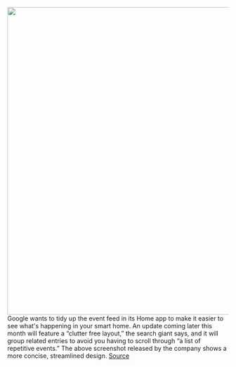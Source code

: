 <img src='https://cdn.vox-cdn.com/thumbor/DORiBS9K2C8YFaGl0Zxu16z_tAY=/0x0:9999x6666/1200x800/filters:focal(4201x2534:5799x4132)/cdn.vox-cdn.com/uploads/chorus_image/image/70660617/image_enUS_P6P_2021Q2_F_StormyBlack_21_0502_0499_01_1762s_R05QC_NestMoments_MNM_6_Fablev2HomeApp_RGB_SIMP_03_18_22.0.jpg' width='700px' /><br/>
Google wants to tidy up the event feed in its Home app to make it easier to see what's happening in your smart home. An update coming later this month will feature a “clutter free layout,” the search giant says, and it will group related entries to avoid you having to scroll through “a list of repetitive events.” The above screenshot released by the company shows a more concise, streamlined design.
<a href='https://www.theverge.com/2022/3/23/22992476/google-home-app-update-feed-grouped-related-events'> Source <a/>